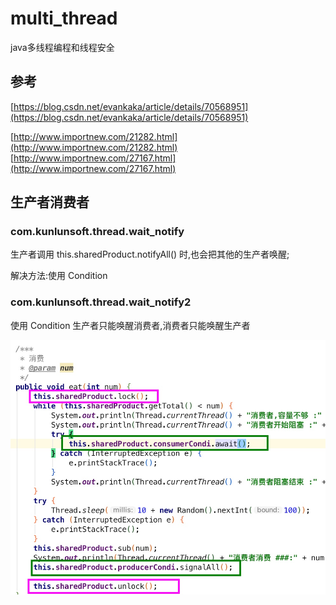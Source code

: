 # multi_thread
java多线程编程和线程安全


## 参考
[https://blog.csdn.net/evankaka/article/details/70568951](https://blog.csdn.net/evankaka/article/details/70568951)

[http://www.importnew.com/21282.html](http://www.importnew.com/21282.html)
[http://www.importnew.com/27167.html](http://www.importnew.com/27167.html)

## 生产者消费者
### com.kunlunsoft.thread.wait_notify
生产者调用 this.sharedProduct.notifyAll() 时,也会把其他的生产者唤醒;

解决方法:使用 Condition

### com.kunlunsoft.thread.wait_notify2
使用 Condition
生产者只能唤醒消费者,消费者只能唤醒生产者

![这里写链接内容](./md/2018-08-01_15-15-54.jpg)